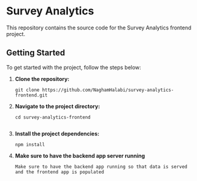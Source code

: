 # Survey Analytics

This repository contains the source code for the Survey Analytics frontend project.

## Getting Started

To get started with the project, follow the steps below:

1. **Clone the repository:**

   ```shell
   git clone https://github.com/NaghamHalabi/survey-analytics-frontend.git

2. **Navigate to the project directory:**

   ```shell
   cd survey-analytics-frontend
 
3. **Install the project dependencies:**

    ```shell
    npm install
    
4. **Make sure to have the backend app server running**

    ```shell
    Make sure to have the backend app running so that data is served and the frontend app is populated
    



